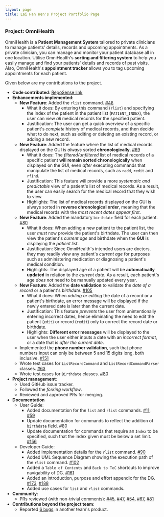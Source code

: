```yaml
---
layout: page
title: Lai Han Wen's Project Portfolio Page
---
```

### Project: OmniHealth

OmniHealth is a **Patient Management System** tailored to private clinicians to manage patients' details, records and upcoming appointments.
As a private clinician, you can manage and monitor your patient database all in one location.
Utilise OmniHealth's **sorting and filtering system** to help you easily manage and find your patients' details and records of past visits.
Also, OmniHealth's **appointment tracker** allows you to tag upcoming appointments for each patient.

Given below are my contributions to the project.
* **Code contributed**: [RepoSense link](https://nus-cs2103-ay2223s1.github.io/tp-dashboard/?search=hanwenlai&breakdown=true)
* **Enhancements implemented**:
  * **New Feature**: Added the `rlist` command. [\#48](https://github.com/AY2223S1-CS2103T-T14-3/tp/pull/48)
    * What it does: By entering this command (`rlist`) and specifying the index of the patient in the patient list (`PATIENT_INDEX`), the user can view *all* medical records for the specified patient.
    * Justification: The user can get a quick overview of a specific patient's *complete* history of medical records, and then decide what to do next, such as editing or deleting an existing record, or adding a new record.  
  * **New Feature**: Added the feature where the list of medical records displayed on the GUI is *always* sorted **chronologically**. [\#69](https://github.com/AY2223S1-CS2103T-T14-3/tp/pull/69)
    * What it does: The *filtered/unfiltered* list of medical records of a specific patient **will remain sorted chronologically** when displayed on the GUI, even *after* executing commands that manipulate the list of medical records, such as `radd`, `redit` and `rfind`.
    * Justification: This feature will provide a more *systematic and predictable* view of a patient's list of medical records. As a result, the user can easily search for the medical record that they wish to view.
    * Highlights: The list of medical records displayed on the GUI is always sorted in **reverse chronological order**, meaning that the medical records with the *most recent dates appear first*.
  * **New Feature**: Added the mandatory `birthdate` field for each patient. [\#80](https://github.com/AY2223S1-CS2103T-T14-3/tp/pull/80)
    * What it does: When adding a new patient to the patient list, the user *must* now provide the patient's birthdate. The user can then view the patient's *current age* and birthdate when the **GUI** is displaying the *patient list*.
    * Justification: Since OmniHealth's intended users are doctors, they may readily view any patient's *current age* for purposes such as administering medication or diagnosing a patient's medical condition.
    * Highlights: The displayed age of a patient will be **automatically updated** in relation to the *current date*. As a result, each patient's age *does not* need to be manually updated every year.
  * **New Feature**: Added the **date validation** to validate the *date of a record* or a patient's *birthdate*. [\#105](https://github.com/AY2223S1-CS2103T-T14-3/tp/pull/105)
    * What it does: When *adding or editing* the date of a record or a patient's birthdate, an error message will be displayed if the newly entered date is later than the current date.
    * Justification: This feature *prevents* the user from unintentionally entering incorrect dates, hence eliminating the need to edit the patient (`edit`) or record (`redit`) only to correct the record date or birthdate.
    * Highlights: **Different error messages** will be displayed to the user when the user either inputs a date with an *incorrect format*, or a date that is *after the current date*.
  * Implemented the **phone number validation**, such that phone numbers input can only be between 5 and 15 digits long, both inclusive. [\#151](https://github.com/AY2223S1-CS2103T-T14-3/tp/pull/151)
  * Wrote test cases for `ListRecordCommand` and `ListRecordCommandParser` classes. [\#63](https://github.com/AY2223S1-CS2103T-T14-3/tp/pull/63) 
  * Wrote test cases for `Birthdate` classes. [\#80](https://github.com/AY2223S1-CS2103T-T14-3/tp/pull/80) 
* **Project management**:
  * Used GitHub issue tracker.
  * Followed the *forking workflow*.
  * Reviewed and approved PRs for merging.
* **Documentation**
  * User Guide:
    * Added documentation for the `list` and `rlist` commands. [\#11](https://github.com/AY2223S1-CS2103T-T14-3/tp/pull/11), [\#59](https://github.com/AY2223S1-CS2103T-T14-3/tp/pull/59)
    * Update documentation for commands to reflect the addition of `birthdate` field. [\#80](https://github.com/AY2223S1-CS2103T-T14-3/tp/pull/80)
    * Update documentation for commands that require an `Index` to be specified, such that the index given must be below a set limit. [\#156](https://github.com/AY2223S1-CS2103T-T14-3/tp/pull/156)
  * Developer Guide:
    * Added implementation details for the `rlist` command. [\#90](https://github.com/AY2223S1-CS2103T-T14-3/tp/pull/90)
    * Added UML Sequence Diagram showing the execution path of the `rlist` command. [\#102](https://github.com/AY2223S1-CS2103T-T14-3/tp/pull/102)
    * Added a `Table of Contents` and `Back to ToC` shortcuts to improve navigability of DG. [\#161](https://github.com/AY2223S1-CS2103T-T14-3/tp/pull/161)
    * Added an introduction, purpose and effort appendix for the DG. [\#173](https://github.com/AY2223S1-CS2103T-T14-3/tp/pull/173), [\#188](https://github.com/AY2223S1-CS2103T-T14-3/tp/pull/188)
    * Added use cases for `list` and `rlist` commands.
* **Community**:
  * PRs reviewed (with non-trivial comments): [\#45](https://github.com/AY2223S1-CS2103T-T14-3/tp/pull/45), [\#47](https://github.com/AY2223S1-CS2103T-T14-3/tp/pull/47), [\#54](https://github.com/AY2223S1-CS2103T-T14-3/tp/pull/54), [\#67](https://github.com/AY2223S1-CS2103T-T14-3/tp/pull/67), [\#81](https://github.com/AY2223S1-CS2103T-T14-3/tp/pull/81)
* **Contributions beyond the project team**:
  * Reported [6 bugs](https://github.com/hanwenlai/ped/issues) in another team's product.
